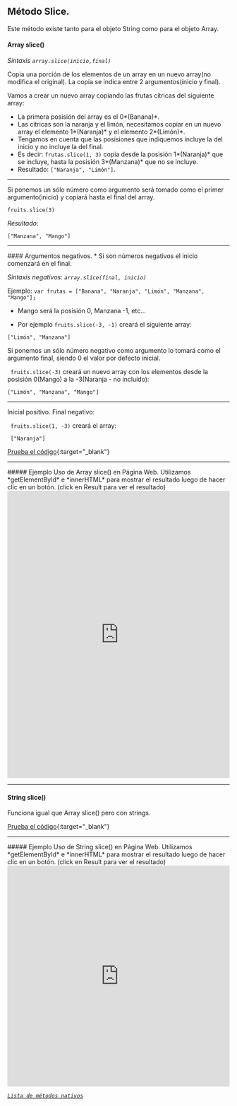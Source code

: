 ## Método Slice.
Este método existe tanto para el objeto String como para el objeto Array.
#### Array slice()

*Sintaxis*
*```array.slice(inicio,final)```*

Copia una porción de los elementos de un array en un nuevo array(no modifica el original).
La copia se indica entre 2 argumentos(inicio y final).

Vamos a crear un nuevo array copiando las frutas cítricas del siguiente array:

<script src="https://gist.github.com/agustinpfs/d144690cb07b05fe576a9ea9b3b5ab89.js"></script>

* La primera posisión del array es el 0*(Banana)*.
* Las cítricas son la naranja y el limón, necesitamos copiar en un nuevo array el elemento 1*(Naranja)* y el elemento 2*(Limón)*.
* Tengamos en cuenta que las posisiones que indiquemos incluye la del inicio y no incluye la del final.
* Es decir: `frutas.slice(1, 3)` copia desde la posisión 1*(Naranja)* que se incluye, hasta la posisión 3*(Manzana)* que no se incluye.
* Resultado:  `["Naranja", "Limón"]`.
<hr>

Si ponemos un sólo número como argumento será tomado como el primer argumento(inicio) y copiará hasta el final del array.

`fruits.slice(3)`

_Resultado_:

`["Manzana", "Mango"]`
<hr>
#### Argumentos negativos.
* Si son números negativos el inicio comenzará en el final.

*Sintaxis negativos*:
*```array.slice(final, inicio)```*

Ejemplo:
`var frutas = ["Banana", "Naranja", "Limón", "Manzana", "Mango"];`

* Mango será la posisión 0, Manzana -1, etc...

* Por ejemplo `fruits.slice(-3, -1)` creará el siguiente array:

```["Limón", "Manzana"]```


Si ponemos un sólo número negativo como argumento lo tomará como el argumento final, siendo 0 el valor por defecto inicial.

`
fruits.slice(-3)` creará un nuevo array con los elementos desde la posisión 0(Mango) a la -3(Naranja - no incluído):

```["Limón", "Manzana", "Mango"]```

<hr>
Inicial positivo. Final negativo:

`
fruits.slice(1, -3)` creará el array:

`
["Naranja"]`

[Prueba el código](https://jsfiddle.net/Pandawebs/ubvg9vmh/){:target="_blank"}
<hr>
##### Ejemplo Uso de Array slice() en Página Web.
Utilizamos *getElementById* e *innerHTML* para mostrar el resultado luego de hacer clic en un botón.
(click en Result para ver el resultado)

<iframe width="100%" height="650" src="https://jsfiddle.net/Pandawebs/deseevm6/embedded/html,result/" allowfullscreen="allowfullscreen" frameborder="0"></iframe>

<hr>

#### String slice()

Funciona igual que Array slice() pero con strings.

<script src="https://gist.github.com/agustinpfs/2c959f98762b0985a17bb0cdf0d504d7.js"></script>



[Prueba el código](#){:target="_blank"}

<hr>
##### Ejemplo Uso de String slice() en Página Web.
Utilizamos *getElementById* e *innerHTML* para mostrar el resultado luego de hacer clic en un botón.
(click en Result para ver el resultado)

<iframe width="100%" height="500" src="https://jsfiddle.net/Pandawebs/La8o9xxm/embedded/html,result/" allowfullscreen="allowfullscreen" frameborder="0"></iframe>



[*`Lista de métodos nativos`*](#)





